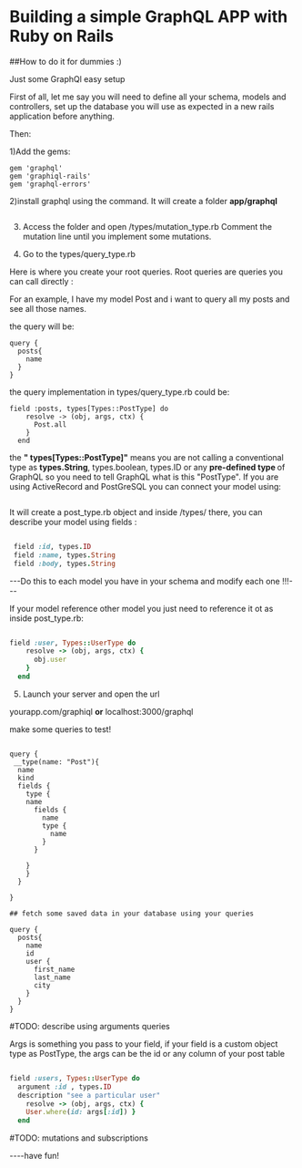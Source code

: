 # Building a simple GraphQL APP with Ruby on Rails

##How to do it for dummies :)

Just some GraphQl easy setup

First of all, let me say you will need to define all your schema, models and controllers, set up the database you will use as expected in a new rails application before anything.

Then:

1)Add the gems:
```
gem 'graphql'
gem 'graphiql-rails'
gem 'graphql-errors'

```

2)install graphql using the command. It will create a folder <b>app/graphql</b>
```rails generate graphql:install
```


3) Access the folder and open /types/mutation_type.rb
Comment the mutation line until you implement some mutations.

4) Go to the types/query_type.rb

Here is where you create your root queries. Root queries are queries you can call directly :

For an example, I have my model Post and i want to query all my posts and see all those names.

the query will be:

```
query {
  posts{
    name
  }
}
```

the query implementation in types/query_type.rb could be:
```
field :posts, types[Types::PostType] do
    resolve -> (obj, args, ctx) {
      Post.all
    }
  end
```


the <b>" types[Types::PostType]"</b> means you are not calling a conventional type as <b>types.String</b>, types.boolean, types.ID or any <b>pre-defined type </b> of GraphQL so you need to tell GraphQL what is this "PostType". If you are using ActiveRecord and PostGreSQL you can connect your model using:

``` rails generate graphql:object Post
```

It will create a post_type.rb object and inside /types/ there,  you can describe your model using fields :
 ``` #post_type.rb

  field :id, types.ID
  field :name, types.String
  field :body, types.String
```

---Do this to each model you have in your schema and modify each one !!!---


 If your model reference other model you just need to reference it ot as inside post_type.rb:

```#post_type.rb

field :user, Types::UserType do
    resolve -> (obj, args, ctx) {
      obj.user
    }
  end
  ```


5) Launch your server and open the url

yourapp.com/graphiql <b>or</b> localhost:3000/graphql

make some queries to test!

``` #discover how graphql draw your schema :

query {
 __type(name: "Post"){
  name
  kind
  fields {
    type {
    name
      fields {
        name
        type {
          name
        }
      }

    }
    }
  }

}

## fetch some saved data in your database using your queries

query {
  posts{
    name
    id
    user {
      first_name
      last_name
      city
    }
  }
}
```



#TODO: describe using arguments queries

Args is something you pass to your field, if your field is a custom object type as PostType, the args can be the id or any column of your post table
```#query_type.rb

field :users, Types::UserType do
  argument :id , types.ID
  description "see a particular user"
    resolve -> (obj, args, ctx) {
    User.where(id: args[:id]) }
  end
```

#TODO: mutations and subscriptions


----have fun!
